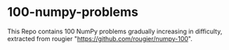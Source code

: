 # 100-numpy-problems
This Repo contains 100 NumPy problems gradually increasing in difficulty, extracted from rougier "https://github.com/rougier/numpy-100". 
